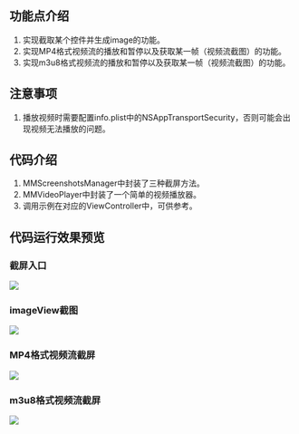 ## 功能点介绍
1. 实现截取某个控件并生成image的功能。
2. 实现MP4格式视频流的播放和暂停以及获取某一帧（视频流截图）的功能。
3. 实现m3u8格式视频流的播放和暂停以及获取某一帧（视频流截图）的功能。

## 注意事项
1. 播放视频时需要配置info.plist中的NSAppTransportSecurity，否则可能会出现视频无法播放的问题。

## 代码介绍
1. MMScreenshotsManager中封装了三种截屏方法。
2. MMVideoPlayer中封装了一个简单的视频播放器。
3. 调用示例在对应的ViewController中，可供参考。

## 代码运行效果预览
### 截屏入口
![](https://github.com/zhanqin/screenshots/blob/master/VideoScreenshots/Resources/preview_1.png)
### imageView截图
![](https://github.com/zhanqin/screenshots/blob/master/VideoScreenshots/Resources/preview_2.png)
### MP4格式视频流截屏
![](https://github.com/zhanqin/screenshots/blob/master/VideoScreenshots/Resources/preview_3.png)
### m3u8格式视频流截屏
![](https://github.com/zhanqin/screenshots/blob/master/VideoScreenshots/Resources/preview_4.png)
